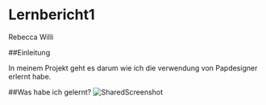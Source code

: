 # Lernbericht1
Rebecca Willi

##Einleitung

In meinem Projekt geht es darum wie ich die verwendung von Papdesigner erlernt habe.

##Was habe ich gelernt?
![SharedScreenshot](https://user-images.githubusercontent.com/110892622/184815724-63deae0a-fe64-4c2a-935f-4e26672d52e5.jpg)
